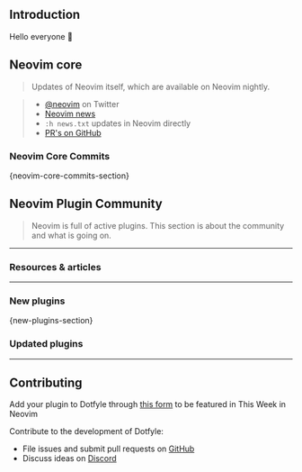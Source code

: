 ## Introduction

Hello everyone 👋

## Neovim core

> Updates of Neovim itself, which are available on Neovim nightly.

> - [@neovim](https://twitter.com/neovim) on Twitter
> - [Neovim news](https://neovim.io/doc/user/news.html)
> - `:h news.txt` updates in Neovim directly
> - [PR's on GitHub](https://github.com/neovim/neovim/pulls)

### Neovim Core Commits

{neovim-core-commits-section}

## Neovim Plugin Community

> Neovim is full of active plugins. This section is about the community and what is going on.

---

### Resources & articles

<!---
#### Title
[![IMAGE ALT TEXT HERE](https://img.youtube.com/vi/YOUTUBE_VIDEO_ID_HERE/0.jpg)](https://www.youtube.com/watch?v=YOUTUBE_VIDEO_ID_HERE)
-->

---

### New plugins

{new-plugins-section}

### Updated plugins

---

## Contributing

Add your plugin to Dotfyle through [this form](/neovim/plugins/add?utm_source=twin-web) to be featured in This Week in Neovim

Contribute to the development of Dotfyle:

- File issues and submit pull requests on [GitHub](https://github.com/codicocodes/dotfyle)
- Discuss ideas on [Discord](https://discord.gg/AMbnnN5eep)
